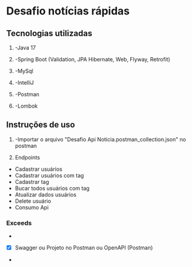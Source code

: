 # Desafio notícias rápidas

## Tecnologias utilizadas

1. -Java 17

2. -Spring Boot (Validation, JPA Hibernate, Web, Flyway, Retrofit)

3. -MySql

4. -IntelliJ

5. -Postman

6. -Lombok

## Instruções de uso

1. -Importar o arquivo "Desafio Api Noticia.postman_collection.json" no postman

2. Endpoints
- Cadastrar usuários
- Cadastrar usuários com tag
- Cadastrar tag
- Bucar todos usuários com tag
- Atualizar dados usuários 
- Delete usuário 
- Consumo Api


### Exceeds

-
- [x] Swagger ou Projeto no Postman ou OpenAPI (Postman)
-
